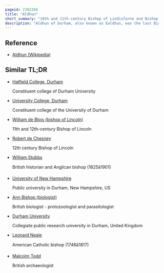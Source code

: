 ```yaml
---
pageid: 2392266
title: "Aldhun"
short_summary: "10th and 11th-century Bishop of Lindisfarne and Bishop of Durham"
description: "Aldhun of Durham, also known as Ealdhun, was the last Bishop of Lindisfarne and the first Bishop of Durham. He was of 'noble descent'."
---
```


## Reference

- [Aldhun (Wikipedia)](https://en.wikipedia.org/?curid=2392266)

## Similar TL;DR

- [Hatfield College, Durham](/tldr/en/hatfield-college-durham)

  Constituent college of Durham University

- [University College, Durham](/tldr/en/university-college-durham)

  Constituent college of the University of Durham

- [William de Blois (bishop of Lincoln)](/tldr/en/william-de-blois-bishop-of-lincoln)

  11th and 12th-century Bishop of Lincoln

- [Robert de Chesney](/tldr/en/robert-de-chesney)

  12th century Bishop of Lincoln

- [William Stubbs](/tldr/en/william-stubbs)

  British historian and Anglican bishop (1825â1901)

- [University of New Hampshire](/tldr/en/university-of-new-hampshire)

  Public university in Durham, New Hampshire, US

- [Ann Bishop (biologist)](/tldr/en/ann-bishop-biologist)

  British biologist - protozoologist and parasitologist

- [Durham University](/tldr/en/durham-university)

  Collegiate public research university in Durham, United Kingdom

- [Leonard Neale](/tldr/en/leonard-neale)

  American Catholic bishop (1746â1817)

- [Malcolm Todd](/tldr/en/malcolm-todd)

  British archaeologist
